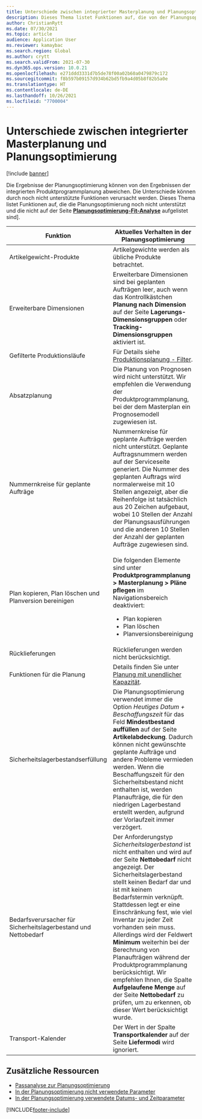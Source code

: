 ```yaml
---
title: Unterschiede zwischen integrierter Masterplanung und Planungsoptimierung
description: Dieses Thema listet Funktionen auf, die von der Planungsoptimierung noch nicht unterstützt werden und die nicht auf der Seite Planungsoptimierung-Fit-Analyse aufgeführt sind.
author: ChristianRytt
ms.date: 07/30/2021
ms.topic: article
audience: Application User
ms.reviewer: kamaybac
ms.search.region: Global
ms.author: crytt
ms.search.validFrom: 2021-07-30
ms.dyn365.ops.version: 10.0.21
ms.openlocfilehash: e271ddd3331d7b5de78f00a02b60a0479879c172
ms.sourcegitcommit: f8b597b09157d934b62bd5fb9a4d05b8f82b5a0e
ms.translationtype: HT
ms.contentlocale: de-DE
ms.lasthandoff: 10/26/2021
ms.locfileid: "7700004"
---
```

# <a name="differences-between-built-in-master-planning-and-planning-optimization"></a>Unterschiede zwischen integrierter Masterplanung und Planungsoptimierung

[!include [banner](../../includes/banner.md)]

Die Ergebnisse der Planungsoptimierung können von den Ergebnissen der integrierten Produktprogrammplanung abweichen. Die Unterschiede können durch noch nicht unterstützte Funktionen verursacht werden. Dieses Thema listet Funktionen auf, die die Planungsoptimierung noch nicht unterstützt und die nicht auf der Seite **[Planungsoptimierung-Fit-Analyse](planning-optimization-fit-analysis.md)** aufgelistet sind].

| Funktion | Aktuelles Verhalten in der Planungsoptimierung |
|---|---|
| Artikelgewicht-Produkte | Artikelgewichte werden als übliche Produkte betrachtet.|
| Erweiterbare Dimensionen | Erweiterbare Dimensionen sind bei geplanten Aufträgen leer, auch wenn das Kontrollkästchen **Planung nach Dimension** auf der Seite **Lagerungs-Dimensionsgruppen** oder **Tracking-Dimensionsgruppen** aktiviert ist. |
| Gefilterte Produktionsläufe | Für Details siehe [Produktionsplanung - Filter](production-planning.md#filters). |
| Absatzplanung | Die Planung von Prognosen wird nicht unterstützt. Wir empfehlen die Verwendung der Produktprogrammplanung, bei der dem Masterplan ein Prognosemodell zugewiesen ist. |
| Nummernkreise für geplante Aufträge | Nummernkreise für geplante Aufträge werden nicht unterstützt. Geplante Auftragsnummern werden auf der Serviceseite generiert. Die Nummer des geplanten Auftrags wird normalerweise mit 10 Stellen angezeigt, aber die Reihenfolge ist tatsächlich aus 20 Zeichen aufgebaut, wobei 10 Stellen der Anzahl der Planungsausführungen und die anderen 10 Stellen der Anzahl der geplanten Aufträge zugewiesen sind. |
| Plan kopieren, Plan löschen und Planversion bereinigen | <p>Die folgenden Elemente sind unter **Produktprogrammplanung \> Masterplanung \> Pläne pflegen** im Navigationsbereich deaktiviert:</p><ul><li>Plan kopieren</li><li>Plan löschen</li><li>Planversionsbereinigung</li></ul> |
| Rücklieferungen | Rücklieferungen werden nicht berücksichtigt. |
| Funktionen für die Planung | Details finden Sie unter [Planung mit unendlicher Kapazität](infinite-capacity-planning.md#limitations). |
| Sicherheitslagerbestandserfüllung | Die Planungsoptimierung verwendet immer die Option *Heutiges Datum + Beschaffungszeit* für das Feld **Mindestbestand auffüllen** auf der Seite **Artikelabdeckung**. Dadurch können nicht gewünschte geplante Aufträge und andere Probleme vermieden werden. Wenn die Beschaffungszeit für den Sicherheitsbestand nicht enthalten ist, werden Planaufträge, die für den niedrigen Lagerbestand erstellt werden, aufgrund der Vorlaufzeit immer verzögert. |
| Bedarfsverursacher für Sicherheitslagerbestand und Nettobedarf | Der Anforderungstyp *Sicherheitslagerbestand* ist nicht enthalten und wird auf der Seite **Nettobedarf** nicht angezeigt. Der Sicherheitslagerbestand stellt keinen Bedarf dar und ist mit keinem Bedarfstermin verknüpft. Stattdessen legt er eine Einschränkung fest, wie viel Inventar zu jeder Zeit vorhanden sein muss. Allerdings wird der Feldwert **Minimum** weiterhin bei der Berechnung von Planaufträgen während der Produktprogrammplanung berücksichtigt. Wir empfehlen Ihnen, die Spalte **Aufgelaufene Menge** auf der Seite **Nettobedarf** zu prüfen, um zu erkennen, ob dieser Wert berücksichtigt wurde. |
| Transport-Kalender | Der Wert in der Spalte **Transportkalender** auf der Seite **Liefermodi** wird ignoriert. |

## <a name="additional-resources"></a>Zusätzliche Ressourcen

- [Passanalyse zur Planungsoptimierung](planning-optimization-fit-analysis.md)
- [In der Planungsoptimierung nicht verwendete Parameter](not-used-parameters.md)
- [In der Planungsoptimierung verwendete Datums- und Zeitparameter](date-time-used.md)

[!INCLUDE[footer-include](../../../includes/footer-banner.md)]
